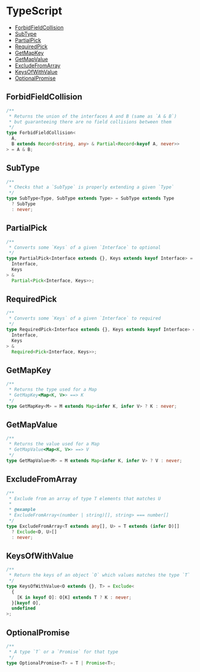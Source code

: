 # TypeScript

- [ForbidFieldCollision](#forbid-field-collision)
- [SubType](#subtype)
- [PartialPick](#partial-pick)
- [RequiredPick](#required-pick)
- [GetMapKey](#get-map-key)
- [GetMapValue](#get-map-value)
- [ExcludeFromArray](#exclude-from-array)
- [KeysOfWithValue](#keysof-with-value)
- [OptionalPromise](#optional-promise)

## <a name="forbid-field-collision"></a>ForbidFieldCollision

```ts
/**
 * Returns the union of the interfaces A and B (same as `A & B`)
 * but guaranteeing there are no field collisions between them
 */
type ForbidFieldCollision<
  A,
  B extends Record<string, any> & Partial<Record<keyof A, never>>
> = A & B;
```

## <a name="subtype"></a>SubType

```ts
/**
 * Checks that a `SubType` is properly extending a given `Type`
 */
type SubType<Type, SubType extends Type> = SubType extends Type
  ? SubType
  : never;
```

## <a name="partial-pick"></a>PartialPick

```ts
/**
 * Converts some `Keys` of a given `Interface` to optional
 */
type PartialPick<Interface extends {}, Keys extends keyof Interface> = Omit<
  Interface,
  Keys
> &
  Partial<Pick<Interface, Keys>>;
```

## <a name="required-pick"></a>RequiredPick

```ts
/**
 * Converts some `Keys` of a given `Interface` to required
 */
type RequiredPick<Interface extends {}, Keys extends keyof Interface> = Omit<
  Interface,
  Keys
> &
  Required<Pick<Interface, Keys>>;
```

## <a name="get-map-key"></a>GetMapKey

```ts
/**
 * Returns the type used for a Map
 * GetMapKey<Map<K, V>> ==> K
 */
type GetMapKey<M> = M extends Map<infer K, infer V> ? K : never;
```

## <a name="get-map-value"></a>GetMapValue

```ts
/**
 * Returns the value used for a Map
 * GetMapValue<Map<K, V>> ==> V
 */
type GetMapValue<M> = M extends Map<infer K, infer V> ? V : never;
```

## <a name="exclude-from-array"></a>ExcludeFromArray

```ts
/**
 * Exclude from an array of type T elements that matches U
 *
 * @example
 * ExcludeFromArray<(number | string)[], string> === number[]
 */
type ExcludeFromArray<T extends any[], U> = T extends (infer D)[]
  ? Exclude<D, U>[]
  : never;
```

## <a name="keysof-with-value"></a>KeysOfWithValue

```ts
/**
 * Return the keys of an object `O` which values matches the type `T`
 */
type KeysOfWithValue<O extends {}, T> = Exclude<
  {
    [K in keyof O]: O[K] extends T ? K : never;
  }[keyof O],
  undefined
>;
```

## <a name="optional-promise"></a>OptionalPromise

```ts
/**
 * A type `T` or a `Promise` for that type
 */
type OptionalPromise<T> = T | Promise<T>;
```
